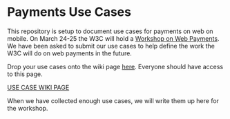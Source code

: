 Payments Use Cases
==================

This repository is setup to document use cases for payments on web on mobile. On March 24-25 the W3C will hold a [Workshop on Web Payments](http://www.w3.org/2013/10/payments/Overview.html). We have been asked to submit our use cases to help define the work the W3C will do on web payments in the future. 

Drop your use cases onto the wiki page [here](https://github.com/w3c-webmob/payments-use-cases/wiki/Use-Case-List). Everyone should have access to this page.

[USE CASE WIKI PAGE](https://github.com/w3c-webmob/payments-use-cases/wiki/Use-Case-List)

When we have collected enough use cases, we will write them up here for the workshop.
